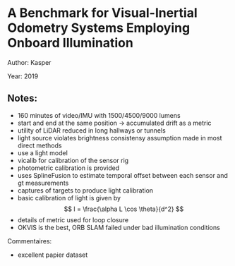 # A Benchmark for Visual-Inertial Odometry Systems Employing Onboard Illumination

Author: Kasper

Year: 2019

Notes:
---

* 160 minutes of video/IMU with 1500/4500/9000 lumens
* start and end at the same position -> accumulated drift as a metric
* utility of LiDAR reduced in long hallways or tunnels
* light source violates brightness consistensy assumption made in most direct methods
* use a light model 
* vicalib for calibration of the sensor rig
* photometric calibration is provided
* uses SplineFusion to estimate temporal offset between each sensor and gt measurements
* captures of targets to produce light calibration
* basic calibration of light is given by
$$
I = \frac{\alpha L  \cos \theta}{d^2}
$$
* details of metric used for loop closure 
* OKVIS is the best, ORB SLAM failed under bad illumination conditions 

Commentaires:

* excellent papier dataset